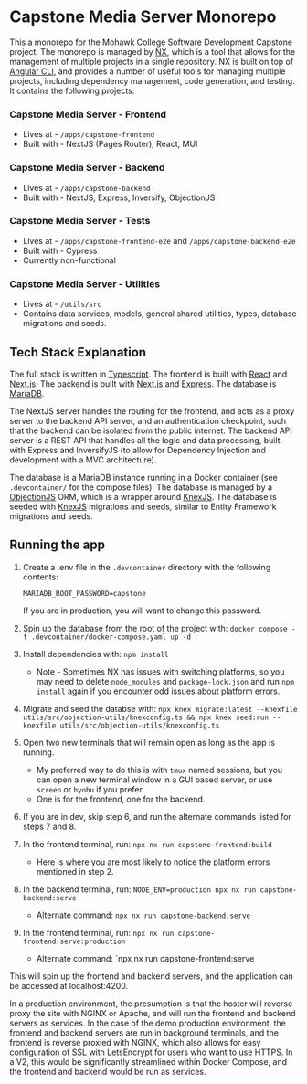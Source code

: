 # Capstone Media Server Monorepo

This a monorepo for the Mohawk College Software Development Capstone project. The monorepo is managed by [NX](https://nx.dev/), which is a tool that allows for the management of multiple projects in a single repository. NX is built on top of [Angular CLI](https://angular.io/cli), and provides a number of useful tools for managing multiple projects, including dependency management, code generation, and testing. It contains the following projects:

### Capstone Media Server - Frontend

- Lives at - `/apps/capstone-frontend`
- Built with - NextJS (Pages Router), React, MUI

### Capstone Media Server - Backend

- Lives at - `/apps/capstone-backend`
- Built with - NextJS, Express, Inversify, ObjectionJS

### Capstone Media Server - Tests

- Lives at - `/apps/capstone-frontend-e2e` and `/apps/capstone-backend-e2e`
- Built with - Cypress
- Currently non-functional

### Capstone Media Server - Utilities

- Lives at - `/utils/src`
- Contains data services, models, general shared utilities, types, database migrations and seeds.

## Tech Stack Explanation

The full stack is written in [Typescript](https://www.typescriptlang.org/). The frontend is built with [React](https://reactjs.org/) and [Next.js](https://nextjs.org/). The backend is built with [Next.js](https://nextjs.org/) and [Express](https://expressjs.com/). The database is [MariaDB](https://mariadb.org/).

The NextJS server handles the routing for the frontend, and acts as a proxy server to the backend API server, and an authentication checkpoint, such that the backend can be isolated from the public internet. The backend API server is a REST API that handles all the logic and data processing, built with Express and InversifyJS (to allow for Dependency Injection and development with a MVC architecture).

The database is a MariaDB instance running in a Docker container (see `.devcontainer/` for the compose files). The database is managed by a [ObjectionJS](https://vincit.github.io/objection.js/) ORM, which is a wrapper around [KnexJS](https://knexjs.org/). The database is seeded with [KnexJS](https://knexjs.org/) migrations and seeds, similar to Entity Framework migrations and seeds.

## Running the app

1. Create a .env file in the `.devcontainer` directory with the following contents:

   ```
   MARIADB_ROOT_PASSWORD=capstone
   ```

   If you are in production, you will want to change this password.

1. Spin up the database from the root of the project with: `docker compose -f .devcontainer/docker-compose.yaml up -d`
1. Install dependencies with: `npm install`
   - Note - Sometimes NX has issues with switching platforms, so you may need to delete `node_modules` and `package-lock.json` and run `npm install` again if you encounter odd issues about platform errors.
1. Migrate and seed the databse with: `npx knex migrate:latest --knexfile utils/src/objection-utils/knexconfig.ts && npx knex seed:run --knexfile utils/src/objection-utils/knexconfig.ts`
1. Open two new terminals that will remain open as long as the app is running.
   - My preferred way to do this is with `tmux` named sessions, but you can open a new terminal window in a GUI based server, or use `screen` or `byobu` if you prefer.
   - One is for the frontend, one for the backend.
1. If you are in dev, skip step 6, and run the alternate commands listed for steps 7 and 8.
1. In the frontend terminal, run: `npx nx run capstone-frontend:build`
   - Here is where you are most likely to notice the platform errors mentioned in step 2.
1. In the backend terminal, run: `NODE_ENV=production npx nx run capstone-backend:serve`
   - Alternate command: `npx nx run capstone-backend:serve`
1. In the frontend terminal, run: `npx nx run capstone-frontend:serve:production`
   - Alternate command: `npx nx run capstone-frontend:serve

This will spin up the frontend and backend servers, and the application can be accessed at localhost:4200.

In a production environment, the presumption is that the hoster will reverse proxy the site with NGINX or Apache, and will run the frontend and backend servers as services. In the case of the demo production environment, the frontend and backend servers are run in background terminals, and the frontend is reverse proxied with NGINX, which also allows for easy configuration of SSL with LetsEncrypt for users who want to use HTTPS. In a V2, this would be significantly streamlined within Docker Compose, and the frontend and backend would be run as services.
